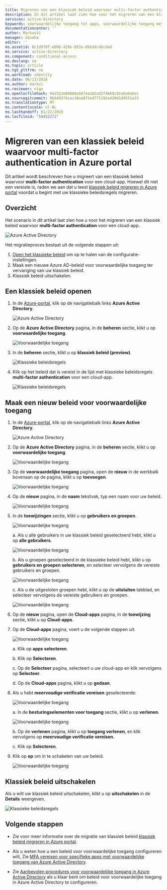 ```yaml
---
title: Migreren van een klassiek beleid waarvoor multi-factor authentication in Azure portal | Microsoft Docs
description: In dit artikel laat zien hoe voor het migreren van een klassiek beleid waarvoor multi-factor authentication in Azure portal.
services: active-directory
keywords: voorwaardelijke toegang tot apps, voorwaardelijke toegang met Azure AD, beveiligde toegang tot bedrijfsresources, beleid voor voorwaardelijke toegang
documentationcenter: ''
author: MarkusVi
manager: daveba
editor: ''
ms.assetid: 8c1d978f-e80b-420e-853a-8bbddc4bcdad
ms.service: active-directory
ms.component: conditional-access
ms.devlang: na
ms.topic: article
ms.tgt_pltfrm: na
ms.workload: identity
ms.date: 06/13/2018
ms.author: markvi
ms.reviewer: nigu
ms.openlocfilehash: 042553e08868a5874a162ad2f4669c92a0a0a5ec
ms.sourcegitcommit: 9b6492fdcac18aa872ed771192a420d1d9551a33
ms.translationtype: MT
ms.contentlocale: nl-NL
ms.lasthandoff: 01/22/2019
ms.locfileid: "54452272"
---
```

# <a name="migrate-a-classic-policy-that-requires-multi-factor-authentication-in-the-azure-portal"></a>Migreren van een klassiek beleid waarvoor multi-factor authentication in Azure portal 

Dit artikel wordt beschreven hoe u migreert van een klassiek beleid waarvoor **multi-factor authentication** voor een cloud-app. Hoewel dit niet een vereiste is, raden we aan dat u leest [klassiek beleid migreren in Azure portal](policy-migration.md) voordat u begint met uw klassieke beleidsregels migreren.


 
## <a name="overview"></a>Overzicht 

Het scenario in dit artikel laat zien hoe u voor het migreren van een klassiek beleid waarvoor **multi-factor authentication** voor een cloud-app. 

![Azure Active Directory](./media/policy-migration/33.png)


Het migratieproces bestaat uit de volgende stappen uit:

1. [Open het klassieke beleid](#open-a-classic-policy) om op te halen van de configuratie-instellingen.
2. Maak een nieuwe Azure AD-beleid voor voorwaardelijke toegang ter vervanging van uw klassiek beleid. 
3. Klassiek beleid uitschakelen.



## <a name="open-a-classic-policy"></a>Een klassiek beleid openen

1. In de [Azure-portal](https://portal.azure.com), klik op de navigatiebalk links **Azure Active Directory**.

    ![Azure Active Directory](./media/policy-migration-mfa/01.png)

2. Op de **Azure Active Directory** pagina, in de **beheren** sectie, klikt u op **voorwaardelijke toegang**.

    ![Voorwaardelijke toegang](./media/policy-migration-mfa/02.png)

3. In de **beheren** sectie, klikt u op **klassiek beleid (preview)**.

    ![Klassieke beleidsregels](./media/policy-migration-mfa/12.png)

4. Klik op het beleid dat is vereist in de lijst met klassieke beleidsregels **multi-factor authentication** voor een cloud-app.

    ![Klassieke beleidsregels](./media/policy-migration-mfa/13.png)


## <a name="create-a-new-conditional-access-policy"></a>Maak een nieuw beleid voor voorwaardelijke toegang


1. In de [Azure-portal](https://portal.azure.com), klik op de navigatiebalk links **Azure Active Directory**.

    ![Azure Active Directory](./media/policy-migration/01.png)

2. Op de **Azure Active Directory** pagina, in de **beheren** sectie, klikt u op **voorwaardelijke toegang**.

    ![Voorwaardelijke toegang](./media/policy-migration/02.png)



3. Op de **voorwaardelijke toegang** pagina, open de **nieuw** in de werkbalk bovenaan op de pagina, klikt u op **toevoegen**.

    ![Voorwaardelijke toegang](./media/policy-migration/03.png)

4. Op de **nieuw** pagina, in de **naam** tekstvak, typ een naam voor uw beleid.

    ![Voorwaardelijke toegang](./media/policy-migration/29.png)

5. In de **toewijzingen** sectie, klikt u op **gebruikers en groepen**.

    ![Voorwaardelijke toegang](./media/policy-migration/05.png)

    a. Als u alle gebruikers in uw klassiek beleid geselecteerd hebt, klikt u op **alle gebruikers**. 

    ![Voorwaardelijke toegang](./media/policy-migration/35.png)

    b. Als u groepen geselecteerd in de klassieke beleid hebt, klikt u op **gebruikers en groepen selecteren**, en selecteer vervolgens de vereiste gebruikers en groepen.

    ![Voorwaardelijke toegang](./media/policy-migration/36.png)

    c. Als u de uitgesloten groepen hebt, klikt u op de **uitsluiten** tabblad, en selecteer vervolgens de vereiste gebruikers en groepen. 

    ![Voorwaardelijke toegang](./media/policy-migration/37.png)

6. Op de **nieuw** pagina, open de **Cloud-apps** pagina, in de **toewijzing** sectie, klikt u op **Cloud-apps**.

8. Op de **Cloud-apps** pagina, voert u de volgende stappen uit:

    ![Voorwaardelijke toegang](./media/policy-migration/08.png)

    a. Klik op **apps selecteren**.

    b. Klik op **Selecteren**.

    c. Op de **Selecteer** pagina, selecteert u uw cloud-app en klik vervolgens op **Selecteer**.

    d. Op de **Cloud-apps** pagina, klikt u op **gedaan**.



9. Als u hebt **meervoudige verificatie vereisen** geselecteerde:

    ![Voorwaardelijke toegang](./media/policy-migration/26.png)

    a. In de **besturingselementen voor toegang** sectie, klikt u op **verlenen**.

    ![Voorwaardelijke toegang](./media/policy-migration/27.png)

    b. Op de **verlenen** pagina, klikt u op **toegang verlenen**, en klik vervolgens op **meervoudige verificatie vereisen**.

    c. Klik op **Selecteren**.


10. Klik op **op** om in te schakelen van uw beleid.

    ![Voorwaardelijke toegang](./media/policy-migration/30.png)



## <a name="disable-the-classic-policy"></a>Klassiek beleid uitschakelen

Als u wilt uw klassiek beleid uitschakelen, klikt u op **uitschakelen** in de **Details** weergeven.

![Klassieke beleidsregels](./media/policy-migration-mfa/14.png)



## <a name="next-steps"></a>Volgende stappen

- Zie voor meer informatie over de migratie van klassiek beleid [klassiek beleid migreren in Azure portal](policy-migration.md).


- Als u weten hoe u een beleid voor voorwaardelijke toegang configureren wilt, Zie [MFA vereisen voor specifieke apps met voorwaardelijke toegang van Azure Active Directory](app-based-mfa.md).

- Zie [Aanbevolen procedures voor voorwaardelijke toegang in Azure Active Directory](best-practices.md) als u klaar bent om beleid voor voorwaardelijke toegang in Azure Active Directory te configureren. 
